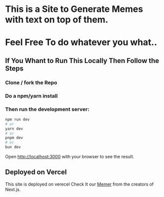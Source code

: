 # This is a  Site to Generate Memes with text on top of them.

# Feel Free To do whatever you what..


## If You Whant to Run This Locally Then Follow the Steps
### Clone / fork the Repo 

### Do a npm/yarn install 

### Then run the development server:

```bash
npm run dev
# or
yarn dev
# or
pnpm dev
# or
bun dev
```

Open [http://localhost:3000](http://localhost:3000) with your browser to see the result.


## Deployed on Vercel

This site is deployed on verecel Check It our [Memer](memer-chi.vercel.app) from the creators of Next.js.

